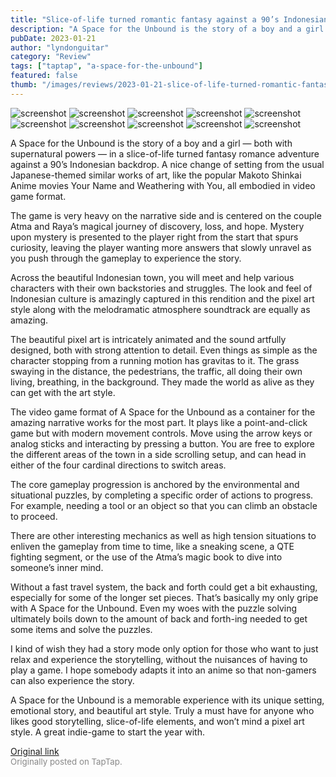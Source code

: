 ```yaml
---
title: "Slice-of-life turned romantic fantasy against a 90’s Indonesian backdrop | A Space for the Unbound"
description: "A Space for the Unbound is the story of a boy and a girl — both with supernatural powers — in a slice-of-life turned fantasy romance adventure against a 90’s Indonesian backdrop. A nice change of setting from the usual Japanese-themed similar works of art, like the popular Makoto Shinkai Anime movies Your Name and Weathering with You, all embodied in video game format."
pubDate: 2023-01-21
author: "lyndonguitar"
category: "Review"
tags: ["taptap", "a-space-for-the-unbound"]
featured: false
thumb: "/images/reviews/2023-01-21-slice-of-life-turned-romantic-fantasy-against-a-90s-indonesian-backdrop--a-space-for-the--0.avif"
---
```


<div class="gallery">
  <img src="/images/reviews/2023-01-21-slice-of-life-turned-romantic-fantasy-against-a-90s-indonesian-backdrop--a-space-for-the--0.avif" alt="screenshot" />
  <img src="/images/reviews/2023-01-21-slice-of-life-turned-romantic-fantasy-against-a-90s-indonesian-backdrop--a-space-for-the--1.avif" alt="screenshot" />
  <img src="/images/reviews/2023-01-21-slice-of-life-turned-romantic-fantasy-against-a-90s-indonesian-backdrop--a-space-for-the--2.avif" alt="screenshot" />
  <img src="/images/reviews/2023-01-21-slice-of-life-turned-romantic-fantasy-against-a-90s-indonesian-backdrop--a-space-for-the--3.avif" alt="screenshot" />
  <img src="/images/reviews/2023-01-21-slice-of-life-turned-romantic-fantasy-against-a-90s-indonesian-backdrop--a-space-for-the--4.avif" alt="screenshot" />
  <img src="/images/reviews/2023-01-21-slice-of-life-turned-romantic-fantasy-against-a-90s-indonesian-backdrop--a-space-for-the--5.avif" alt="screenshot" />
  <img src="/images/reviews/2023-01-21-slice-of-life-turned-romantic-fantasy-against-a-90s-indonesian-backdrop--a-space-for-the--6.avif" alt="screenshot" />
  <img src="/images/reviews/2023-01-21-slice-of-life-turned-romantic-fantasy-against-a-90s-indonesian-backdrop--a-space-for-the--7.avif" alt="screenshot" />
  <img src="/images/reviews/2023-01-21-slice-of-life-turned-romantic-fantasy-against-a-90s-indonesian-backdrop--a-space-for-the--8.avif" alt="screenshot" />
  <img src="/images/reviews/2023-01-21-slice-of-life-turned-romantic-fantasy-against-a-90s-indonesian-backdrop--a-space-for-the--9.avif" alt="screenshot" />
</div>

A Space for the Unbound is the story of a boy and a girl — both with supernatural powers — in a slice-of-life turned fantasy romance adventure against a 90’s Indonesian backdrop. A nice change of setting from the usual Japanese-themed similar works of art, like the popular Makoto Shinkai Anime movies Your Name and Weathering with You, all embodied in video game format.

The game is very heavy on the narrative side and is centered on the couple Atma and Raya’s magical journey of discovery, loss, and hope. Mystery upon mystery is presented to the player right from the start that spurs curiosity, leaving the player wanting more answers that slowly unravel as you push through the gameplay to experience the story.

Across the beautiful Indonesian town, you will meet and help various characters with their own backstories and struggles. The look and feel of Indonesian culture is amazingly captured in this rendition and the pixel art style along with the melodramatic atmosphere soundtrack are equally as amazing.

The beautiful pixel art is intricately animated and the sound artfully designed, both with strong attention to detail. Even things as simple as the character stopping from a running motion has gravitas to it. The grass swaying in the distance, the pedestrians, the traffic, all doing their own living, breathing, in the background. They made the world as alive as they can get with the art style.

The video game format of A Space for the Unbound as a container for the amazing narrative works for the most part. It plays like a point-and-click game but with modern movement controls. Move using the arrow keys or analog sticks and interacting by pressing a button. You are free to explore the different areas of the town in a side scrolling setup, and can head in either of the four cardinal directions to switch areas.

The core gameplay progression is anchored by the environmental and situational puzzles, by completing a specific order of actions to progress. For example, needing a tool or an object so that you can climb an obstacle to proceed.

There are other interesting mechanics as well as high tension situations to enliven the gameplay from time to time, like a sneaking scene, a QTE fighting segment, or the use of the Atma’s magic book to dive into someone’s inner mind.

Without a fast travel system, the back and forth could get a bit exhausting, especially for some of the longer set pieces. That’s basically my only gripe with A Space for the Unbound. Even my woes with the puzzle solving ultimately boils down to the amount of back and forth-ing needed to get some items and solve the puzzles.

I kind of wish they had a story mode only option for those who want to just relax and experience the storytelling, without the nuisances of having to play a game. I hope somebody adapts it into an anime so that non-gamers can also experience the story.

A Space for the Unbound is a memorable experience with its unique setting, emotional story, and beautiful art style. Truly a must have for anyone who likes good storytelling, slice-of-life elements, and won’t mind a pixel art style. A great indie-game to start the year with.

[Original link](https://www.taptap.io/post/4287652)<br><span style="font-size: 0.95em; color: #888;">Originally posted on TapTap.</span>
